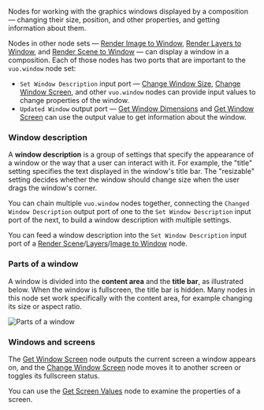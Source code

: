 Nodes for working with the graphics windows displayed by a composition — changing their size, position, and other properties, and getting information about them.

Nodes in other node sets — [Render Image to Window](vuo-node://vuo.image.render.window2), [Render Layers to Window](vuo-node://vuo.layer.render.window2), and [Render Scene to Window](vuo-node://vuo.scene.render.window2) — can display a window in a composition. Each of those nodes has two ports that are important to the `vuo.window` node set:

   - `Set Window Description` input port — [Change Window Size](vuo-node://vuo.window.size2), [Change Window Screen](vuo-node://vuo.window.fullscreen2), and other `vuo.window` nodes can provide input values to change properties of the window.
   - `Updated Window` output port — [Get Window Dimensions](vuo-node://vuo.window.get.dimensions3) and [Get Window Screen](vuo-node://vuo.window.get.screen) can use the output value to get information about the window.

### Window description
A **window description** is a group of settings that specify the appearance of a window or the way that a user can interact with it. For example, the "title" setting specifies the text displayed in the window's title bar. The "resizable" setting decides whether the window should change size when the user drags the window's corner.

You can chain multiple `vuo.window` nodes together, connecting the `Changed Window Description` output port of one to the `Set Window Description` input port of the next, to build a window description with multiple settings.

You can feed a window description into the `Set Window Description` input port of a [Render Scene](vuo-node://vuo.scene.render.window2)/[Layers](vuo-node://vuo.layer.render.window2)/[Image to Window](vuo-node://vuo.image.render.window2) node.

### Parts of a window
A window is divided into the **content area** and the **title bar**, as illustrated below. When the window is fullscreen, the title bar is hidden. Many nodes in this node set work specifically with the content area, for example changing its size or aspect ratio. 

![Parts of a window](labeled-window.png)

### Windows and screens
The [Get Window Screen](vuo-node://vuo.window.get.screen) node outputs the current screen a window appears on, and the [Change Window Screen](vuo-node://vuo.window.fullscreen2) node moves it to another screen or toggles its fullscreen status.

You can use the [Get Screen Values](vuo-node://vuo.screen.get) node to examine the properties of a screen.
